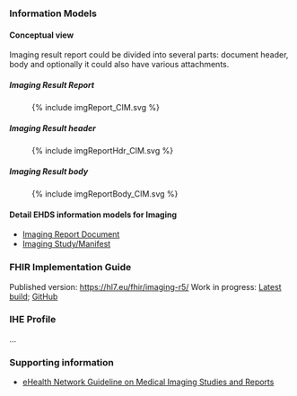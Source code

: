 ### Information Models
#### Conceptual view

Imaging result report could be divided into several parts: document header, body and optionally it could also have various attachments.

##### Imaging Result Report
<figure>
  {% include imgReport_CIM.svg %}
</figure>

##### Imaging Result header
<figure>
  {% include imgReportHdr_CIM.svg %}
</figure>

##### Imaging Result body
<figure>
  {% include imgReportBody_CIM.svg %}
</figure>

#### Detail EHDS information models for Imaging
- [Imaging Report Document](StructureDefinition-EHDSImagingReport.html)
- [Imaging Study/Manifest](StructureDefinition-EHDSImagingStudy.html)


### FHIR Implementation Guide

Published version: https://hl7.eu/fhir/imaging-r5/
Work in progress: [Latest build](https://build.fhir.org/ig/hl7-eu/imaging); [GitHub](https://github.com/hl7-eu/imaging/)

### IHE Profile
...

### Supporting information
- [eHealth Network Guideline on Medical Imaging Studies and Reports](https://health.ec.europa.eu/document/download/0079ad26-8f8f-435b-9472-3cd8625f4220_en?filename=ehn_mi_guidelines_en.pdf)
